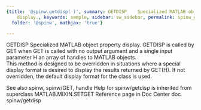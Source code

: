 ```yaml
---
{title: '@spinw.getdisp( )', summary: GETDISP    Specialized MATLAB object property
    display., keywords: sample, sidebar: sw_sidebar, permalink: spinw_getdisp.html,
  folder: '@spinw', mathjax: 'true'}

---
```

GETDISP    Specialized MATLAB object property display.
   GETDISP is called by GET when GET is called with no output argument 
   and a single input parameter H an array of handles to MATLAB objects.  
   This method is designed to be overridden in situations where a
   special display format is desired to display the results returned by
   GET(H).  If not overridden, the default display format for the class
   is used.
 
   See also spinw, spinw/GET, handle
Help for spinw/getdisp is inherited from superclass MATLAB.MIXIN.SETGET
   Reference page in Doc Center
      doc spinw/getdisp
